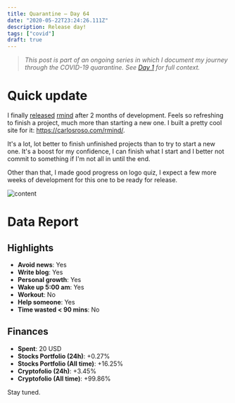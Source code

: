 ```yaml
---
title: Quarantine — Day 64
date: "2020-05-22T23:24:26.111Z"
description: Release day!
tags: ["covid"]
draft: true
---
```


> *This post is part of an ongoing series in which I document my journey through the COVID-19 quarantine. See [Day 1](/quarantine/quarantine-day-1) for full context.*

<div class="divider"></div>

# Quick update

I finally [released](https://twitter.com/caroso1222/status/1263852674694479872) [rmind](https://github.com/caroso1222/rmind) after 2 months of development. Feels so refreshing to finish a project, much more than starting a new one. I built a pretty cool site for it: https://carlosroso.com/rmind/.

It's a lot, lot better to finish unfinished projects than to try to start a new one. It's a boost for my confidence, I can finish what I start and I better not commit to something if I'm not all in until the end.

Other than that, I made good progress on logo quiz, I expect a few more weeks of development for this one to be ready for release.

![content](content.png)

<div class="divider"></div>

# Data Report

## Highlights

* **Avoid news**: Yes
* **Write blog**: Yes
* **Personal growth**: Yes
* **Wake up 5:00 am**: Yes
* **Workout**: No
* **Help someone**: Yes
* **Time wasted < 90 mins**: No

## Finances

* **Spent**: 20 USD
* **Stocks Portfolio (24h)**: +0.27%
* **Stocks Portfolio (All time)**: +16.25%
* **Cryptofolio (24h)**: +3.45%
* **Cryptofolio (All time)**: +99.86%

<div class="divider"></div>

Stay tuned.
